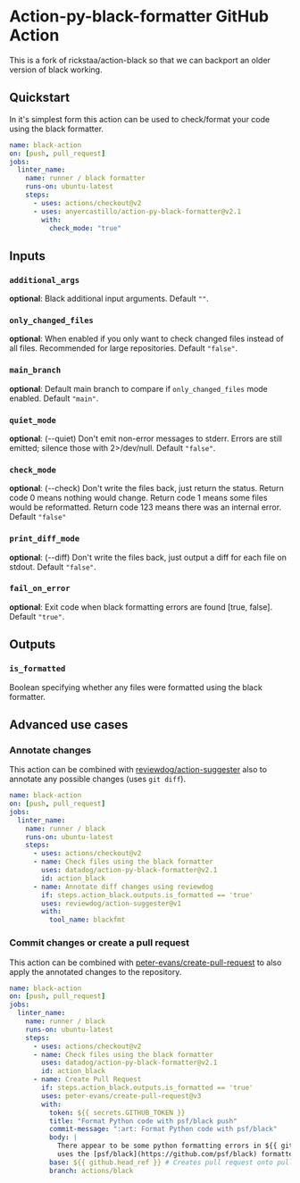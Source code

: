 # Action-py-black-formatter GitHub Action

This is a fork of rickstaa/action-black so that we can backport an older version of black working. 

## Quickstart

In it's simplest form this action can be used to check/format your code using the black formatter.

```yaml
name: black-action
on: [push, pull_request]
jobs:
  linter_name:
    name: runner / black formatter
    runs-on: ubuntu-latest
    steps:
      - uses: actions/checkout@v2
      - uses: anyercastillo/action-py-black-formatter@v2.1
        with:
          check_mode: "true"
```

## Inputs

### `additional_args`

**optional**: Black additional input arguments. Default `""`.

### `only_changed_files`

**optional**: When enabled if you only want to check changed files instead of all files. Recommended for large repositories. Default `"false"`.

### `main_branch`

**optional**: Default main branch to compare if `only_changed_files` mode enabled. Default `"main"`.

### `quiet_mode`

**optional**: (--quiet) Don't emit non-error messages to stderr. Errors are still emitted; silence those with 2>/dev/null. Default `"false"`.

### `check_mode`

**optional**: (--check) Don't write the files back, just return the status. Return code 0 means nothing  would change. Return code 1 means some files would be reformatted. Return code 123 means there was an internal error. Default `"false"`

### `print_diff_mode`

**optional**: (--diff) Don't write the files back, just output a diff for each file on stdout. Default `"false"`.

### `fail_on_error`

**optional**: Exit code when black formatting errors are found \[true, false]. Default `"true"`.

## Outputs

### `is_formatted`

Boolean specifying whether any files were formatted using the black formatter.

## Advanced use cases

### Annotate changes

This action can be combined with [reviewdog/action-suggester](https://github.com/reviewdog/action-suggester) also to annotate any possible changes (uses `git diff`).

```yaml
name: black-action
on: [push, pull_request]
jobs:
  linter_name:
    name: runner / black
    runs-on: ubuntu-latest
    steps:
      - uses: actions/checkout@v2
      - name: Check files using the black formatter
        uses: datadog/action-py-black-formatter@v2.1
        id: action_black
      - name: Annotate diff changes using reviewdog
        if: steps.action_black.outputs.is_formatted == 'true'
        uses: reviewdog/action-suggester@v1
        with:
          tool_name: blackfmt
```

### Commit changes or create a pull request

This action can be combined with [peter-evans/create-pull-request](https://github.com/peter-evans/create-pull-request) to also apply the annotated changes to the repository.

```yaml
name: black-action
on: [push, pull_request]
jobs:
  linter_name:
    name: runner / black
    runs-on: ubuntu-latest
    steps:
      - uses: actions/checkout@v2
      - name: Check files using the black formatter
        uses: datadog/action-py-black-formatter@v2.1
        id: action_black
      - name: Create Pull Request
        if: steps.action_black.outputs.is_formatted == 'true'
        uses: peter-evans/create-pull-request@v3
        with:
          token: ${{ secrets.GITHUB_TOKEN }}
          title: "Format Python code with psf/black push"
          commit-message: ":art: Format Python code with psf/black"
          body: |
            There appear to be some python formatting errors in ${{ github.sha }}. This pull request
            uses the [psf/black](https://github.com/psf/black) formatter to fix these issues.
          base: ${{ github.head_ref }} # Creates pull request onto pull request or commit branch
          branch: actions/black
```
